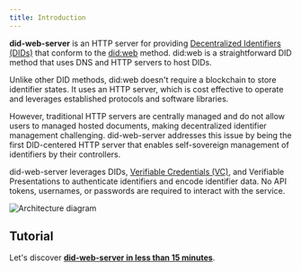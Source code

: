 ```yaml
---
title: Introduction
---
```


**did-web-server** is an HTTP server for providing [Decentralized Identifiers (DIDs)](https://w3c.github.io/did-core)
that conform to the [did:web](https://w3c-ccg.github.io/did-method-web/) method. did:web is a straightforward DID method
that uses DNS and HTTP servers to host DIDs.

Unlike other DID methods, did:web doesn't require a blockchain to store identifier states. It uses an HTTP server, which
is cost effective to operate and leverages established protocols and software libraries.

However, traditional HTTP servers are centrally managed and do not allow users to managed hosted documents, making
decentralized identifier management challenging. did-web-server addresses this issue by being the first DID-centered
HTTP server that enables self-sovereign management of identifiers by their controllers.

did-web-server leverages DIDs, [Verifiable Credentials (VC)](https://w3c.github.io/vc-data-model), and Verifiable
Presentations to authenticate identifiers and encode identifier data. No API tokens, usernames, or passwords are
required to interact with the service.

![Architecture diagram](/figures/did-web-server-context.svg)

## Tutorial

Let's discover [**did-web-server in less than 15 minutes**](/getting-started).
